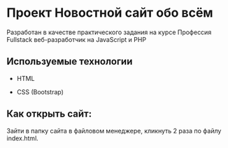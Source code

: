 # Проект Новостной сайт обо всём

Разработан в качестве практического задания на курсе Профессия Fullstack веб-разработчик на JavaScript и PHP

## Используемые технологии

* HTML

* CSS (Bootstrap)

## Как открыть сайт:

Зайти в папку сайта в файловом менеджере, кликнуть 2 раза по файлу index.html.

